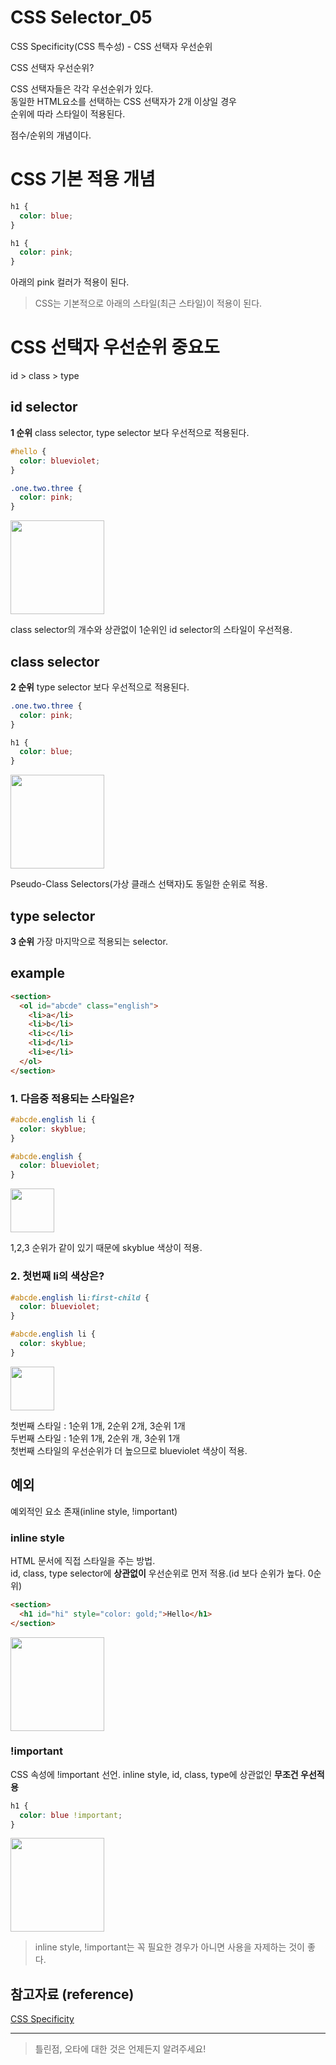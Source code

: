 # CSS Selector_05

CSS Specificity(CSS 특수성) - CSS 선택자 우선순위

CSS 선택자 우선순위?

CSS 선택자들은 각각 우선순위가 있다.  
동일한 HTML요소를 선택하는 CSS 선택자가 2개 이상일 경우  
순위에 따라 스타일이 적용된다.

점수/순위의 개념이다.

# CSS 기본 적용 개념

```css
h1 {
  color: blue;
}

h1 {
  color: pink;
}
```

아래의 pink 컬러가 적용이 된다.

> CSS는 기본적으로 아래의 스타일(최근 스타일)이 적용이 된다.

# CSS 선택자 우선순위 중요도

id > class > type

## id selector

**1 순위**
class selector, type selector 보다 우선적으로 적용된다.

```css
#hello {
  color: blueviolet;
}

.one.two.three {
  color: pink;
}
```

<img src="https://user-images.githubusercontent.com/96860670/155867866-e6bf24ce-733a-4bea-b465-e43508f198c3.png" alt="" width="150px" />

class selector의 개수와 상관없이 1순위인 id selector의 스타일이 우선적용.

## class selector

**2 순위**
type selector 보다 우선적으로 적용된다.

```css
.one.two.three {
  color: pink;
}

h1 {
  color: blue;
}
```

<img src="https://user-images.githubusercontent.com/96860670/155867885-c606f901-8493-42b3-897d-3520e35c7f6e.png" alt="" width="150px" />

Pseudo-Class Selectors(가상 클래스 선택자)도 동일한 순위로 적용.

## type selector

**3 순위**
가장 마지막으로 적용되는 selector.

## example

```html
<section>
  <ol id="abcde" class="english">
    <li>a</li>
    <li>b</li>
    <li>c</li>
    <li>d</li>
    <li>e</li>
  </ol>
</section>
```

### 1. 다음중 적용되는 스타일은?

```css
#abcde.english li {
  color: skyblue;
}

#abcde.english {
  color: blueviolet;
}
```

<img src="https://user-images.githubusercontent.com/96860670/155867901-417716e9-d14e-4a28-9e0a-9f9f743a4dc8.png" alt="" width="70px">

1,2,3 순위가 같이 있기 때문에 skyblue 색상이 적용.

### 2. 첫번째 li의 색상은?

```css
#abcde.english li:first-child {
  color: blueviolet;
}

#abcde.english li {
  color: skyblue;
}
```

<img src="https://user-images.githubusercontent.com/96860670/155867982-1383996c-6dba-4e8f-89f7-625fb4312d0d.png" alt="" width="70px">

첫번째 스타일 : 1순위 1개, 2순위 2개, 3순위 1개  
두번째 스타일 : 1순위 1개, 2순위 개, 3순위 1개  
첫번째 스타일의 우선순위가 더 높으므로 blueviolet 색상이 적용.

## 예외

예외적인 요소 존재(inline style, !important)

### inline style

HTML 문서에 직접 스타일을 주는 방법.  
id, class, type selector에 **상관없이** 우선순위로 먼저 적용.(id 보다 순위가 높다. 0순위)

```html
<section>
  <h1 id="hi" style="color: gold;">Hello</h1>
</section>
```

<img src="https://user-images.githubusercontent.com/96860670/155867953-5affa04a-1f5b-49eb-b1cf-602752ac67df.png" alt="" width="150px" />

### !important

CSS 속성에 !important 선언.
inline style, id, class, type에 상관없인 **무조건 우선적용**

```css
h1 {
  color: blue !important;
}
```

<img src="https://user-images.githubusercontent.com/96860670/155867965-2548b11e-5c7b-4ea5-893c-68e3707b3a5f.png" alt="" width="150px" />

> inline style, !important는 꼭 필요한 경우가 아니면 사용을 자제하는 것이 좋다.

## 참고자료 (reference)

[CSS Specificity](https://www.w3schools.com/css/css_specificity.asp)

---

> 틀린점, 오타에 대한 것은 언제든지 알려주세요!
